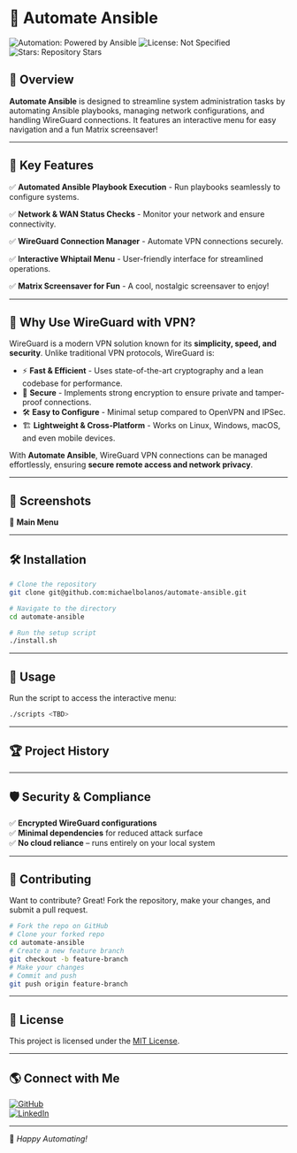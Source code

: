 # 🚀 Automate Ansible

![Automation: Powered by Ansible](https://img.shields.io/badge/Automation-Powered%20by%20Ansible-blue?style=for-the-badge&logo=ansible)
![License: Not Specified](https://img.shields.io/github/license/michaelbolanos/automate-ansible?style=for-the-badge)
![Stars: Repository Stars](https://img.shields.io/github/stars/michaelbolanos/automate-ansible?style=for-the-badge)

## 📌 Overview

**Automate Ansible** is designed to streamline system administration tasks by automating Ansible playbooks, managing network configurations, and handling WireGuard connections. It features an interactive menu for easy navigation and a fun Matrix screensaver!

---

## 🎯 **Key Features**

✅ **Automated Ansible Playbook Execution** - Run playbooks seamlessly to configure systems.

✅ **Network & WAN Status Checks** - Monitor your network and ensure connectivity.

✅ **WireGuard Connection Manager** - Automate VPN connections securely.

✅ **Interactive Whiptail Menu** - User-friendly interface for streamlined operations.

✅ **Matrix Screensaver for Fun** - A cool, nostalgic screensaver to enjoy!

---

## 📡 **Why Use WireGuard with VPN?**

WireGuard is a modern VPN solution known for its **simplicity, speed, and security**. Unlike traditional VPN protocols, WireGuard is:

- ⚡ **Fast & Efficient** - Uses state-of-the-art cryptography and a lean codebase for performance.
- 🔐 **Secure** - Implements strong encryption to ensure private and tamper-proof connections.
- 🛠 **Easy to Configure** - Minimal setup compared to OpenVPN and IPSec.
- 🏗 **Lightweight & Cross-Platform** - Works on Linux, Windows, macOS, and even mobile devices.

With **Automate Ansible**, WireGuard VPN connections can be managed effortlessly, ensuring **secure remote access and network privacy**.

---

## 📸 **Screenshots**

🔹 **Main Menu**  


---

## 🛠 **Installation**

```bash
# Clone the repository
git clone git@github.com:michaelbolanos/automate-ansible.git

# Navigate to the directory
cd automate-ansible

# Run the setup script
./install.sh
```

---

## 🚀 **Usage**

Run the script to access the interactive menu:

```bash
./scripts <TBD>
```

---

## 🏆 **Project History**



---

## 🛡 **Security & Compliance**

✅ **Encrypted WireGuard configurations**  
✅ **Minimal dependencies** for reduced attack surface  
✅ **No cloud reliance** – runs entirely on your local system  

---

## 🤝 **Contributing**

Want to contribute? Great! Fork the repository, make your changes, and submit a pull request. 

```bash
# Fork the repo on GitHub
# Clone your forked repo
cd automate-ansible
# Create a new feature branch
git checkout -b feature-branch
# Make your changes
# Commit and push
git push origin feature-branch
```

---

## 📜 **License**

This project is licensed under the [MIT License](LICENSE).

---

## 🌎 **Connect with Me**

[![GitHub](https://img.shields.io/badge/GitHub-michaelbolanos-black?style=for-the-badge&logo=github)](https://github.com/michaelbolanos)  
[![LinkedIn](https://img.shields.io/badge/LinkedIn-Connect-blue?style=for-the-badge&logo=linkedin)](https://www.linkedin.com/in/michaeljbolanos/)  

---

🚀 *Happy Automating!*

